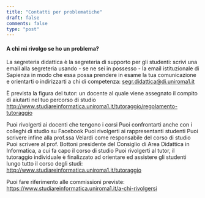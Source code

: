 ```yaml
---
title: "Contatti per problematiche"
draft: false
comments: false
type: "post"
---
```


#### A chi mi rivolgo se ho un problema?
La segreteria didattica è la segreteria di supporto per gli studenti: scrivi una email alla segreteria usando - se ne sei in possesso - la email istituzionale di Sapienza in modo che essa possa prendere in esame la tua comunicazione e orientarti o indirizzarti a chi di competenza: segr.didattica@di.uniroma1.it

È prevista la figura del tutor: un docente al quale viene assegnato il compito di aiutarti nel tuo percorso di studio
http://www.studiareinformatica.uniroma1.it/tutoraggio/regolamento-tutoraggio

Puoi rivolgerti ai docenti che tengono i corsi
Puoi confrontarti anche con i colleghi di studio su Facebook 
Puoi rivolgerti ai rappresentanti studenti
Puoi scrivere infine alla prof.ssa Velardi come responsabile del corso di studio 
Puoi scrivere al prof. Bottoni presidente del Consiglio di Area Didattica in Informatica, a cui fa capo il corso di studio
Puoi rivolgerti al tutor, il tutoraggio individuale è finalizzato ad orientare ed assistere gli studenti lungo tutto il corso degli studi: 
http://www.studiareinformatica.uniroma1.it/tutoraggio 

Puoi fare riferimento alle commissioni previste: https://www.studiareinformatica.uniroma1.it/a-chi-rivolgersi
